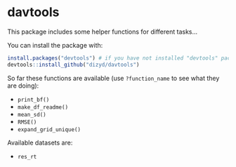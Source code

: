 # davtools
This package includes some helper functions for different tasks...

You can install the package with:

```R
install.packages("devtools") # if you have not installed "devtools" package
devtools::install_github("dizyd/davtools")
```


So far these functions are available (use `?function_name` to see what they are doing):

- `print_bf()`
- `make_df_readme()`
- `mean_sd()`
- `RMSE()`
- `expand_grid_unique()`

Available datasets are:

- `res_rt`
